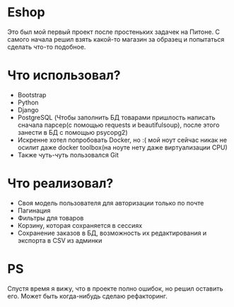 # Eshop
  Это был мой первый  проект после простеньких задачек на Питоне. С самого начала решил взять какой-то магазин за образец и попытаться сделать что-то подобное.
# Что использовал?
  - Bootstrap
  - Python
  - Django
  - PostgreSQL (Чтобы заполнить БД товарами пришлость написать сначала парсер(с помощью requests и beautifulsoup), после этого занести в БД с помощью psycopg2)
  - Искренне хотел попробовать Docker, но :( мой ноут сейчас никак не осилит даже docker toolbox(на ноуте нету даже виртуализации CPU)
  - Также чуть-чуть пользовался Git
  
# Что реализовал?
  - Своя модель пользователя для авторизации только по почте
  - Пагинация
  - Фильтры для товаров
  - Корзину, которая сохраняется в сессиях
  - Сохранение заказов в БД, возможность их редактирования и экспорта в CSV из админки

# PS
  Спустя время я вижу, что в проекте полно ошибок, но решил оставить его. Может быть когда-нибудь сделаю рефакторинг.

